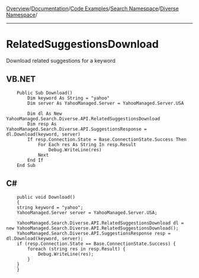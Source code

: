 [Overview](MainPage.md)/[Documentation](Documentation.md)/[Code Examples](LibraryAppliance.md)/[Search Namespace](sampleYahooManagedSearch.md)/[Diverse Namespace](sampleYahooManagedSearchDiverse.md)/

---


# RelatedSuggestionsDownload #
Download related suggestions for a keyword

## VB.NET ##
```
    Public Sub Download()
        Dim keyword As String = "yahoo"
        Dim server As YahooManaged.Server = YahooManaged.Server.USA

        Dim dl As New YahooManaged.Search.Diverse.API.RelatedSuggestionsDownload
        Dim resp As YahooManaged.Search.Diverse.API.SuggestionsResponse = dl.Download(keyword, server)
        If resp.Connection.State = Base.ConnectionState.Success Then
            For Each res As String In resp.Result
                Debug.WriteLine(res)
            Next
        End If
    End Sub
```

## C# ##
```
    public void Download()
    {
	string keyword = "yahoo";
	YahooManaged.Server server = YahooManaged.Server.USA;

	YahooManaged.Search.Diverse.API.RelatedSuggestionsDownload dl = new YahooManaged.Search.Diverse.API.RelatedSuggestionsDownload();
	YahooManaged.Search.Diverse.API.SuggestionsResponse resp = dl.Download(keyword, server);
	if (resp.Connection.State == Base.ConnectionState.Success) {
		foreach (string res in resp.Result) {
			Debug.WriteLine(res);
		}
	}
    }
```